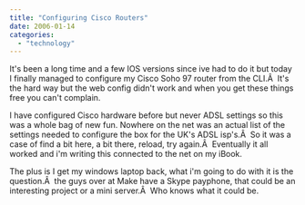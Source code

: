 ```yaml
---
title: "Configuring Cisco Routers"
date: 2006-01-14
categories: 
  - "technology"
---
```


It's been a long time and a few IOS versions since ive had to do it but today I finally managed to configure my Cisco Soho 97 router from the CLI.Â  It's the hard way but the web config didn't work and when you get these things free you can't complain.

I have configured Cisco hardware before but never ADSL settings so this was a whole bag of new fun. Nowhere on the net was an actual list of the settings needed to configure the box for the UK's ADSL isp's.Â  So it was a case of find a bit here, a bit there, reload, try again.Â  Eventually it all worked and i'm writing this connected to the net on my iBook.

The plus is I get my windows laptop back, what i'm going to do with it is the question.Â  the guys over at Make have a Skype payphone, that could be an interesting project or a mini server.Â  Who knows what it could be.
